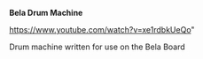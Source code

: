**Bela Drum Machine**

https://www.youtube.com/watch?v=xe1rdbkUeQo"

Drum machine written for use on the Bela Board

